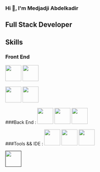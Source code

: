 ### Hi 👋, l'm Medjadji Abdelkadir
## Full Stack Developer
## Skills
### Front End
[<img src="https://www.vectorlogo.zone/logos/w3_html5/w3_html5-icon.svg" width="50px" height="50px">](https://developer.mozilla.org/en-US/docs/Web/HTML)
[<img src="https://www.vectorlogo.zone/logos/w3_css/w3_css-icon.svg" width="50px" height="50px">](https://developer.mozilla.org/en-US/docs/Web/CSS)

[<img src="https://www.vectorlogo.zone/logos/tailwindcss/tailwindcss-icon.svg"  width="50px" height="50px">](https://tailwindcss.com)
[<img src="https://www.vectorlogo.zone/logos/getbootstrap/getbootstrap-icon.svg"  width="50px" height="50px">](https://getbootstrap.com)


###Back End :
[<img src="https://www.vectorlogo.zone/logos/php/php-icon.svg"  width="50px" height="50px">](https://www.php.net)
[<img src="https://www.vectorlogo.zone/logos/mysql/mysql-official.svg"  width="50px" height="50px">](https://www.mysql.com)
[<img src="https://www.vectorlogo.zone/logos/laravel/laravel-icon.svg"  width="50px" height="50px">](https://laravel.com)


###Tools && IDE :
[<img src="https://www.vectorlogo.zone/logos/visualstudio_code/visualstudio_code-icon.svg"  width="50px" height="50px">](https://code.visualstudio.com)
[<img src="https://www.vectorlogo.zone/logos/getpostman/getpostman-icon.svg"  width="50px" height="50px">](https://www.postman.com)
[<img src="https://www.vectorlogo.zone/logos/git-scm/git-scm-icon.svg"  width="50px" height="50px">](https://git-scm.com)

[<img src=""  width="50px" height="50px">]()

<!--
**MedjadjiAbdelkadir/MedjadjiAbdelkadir** is a ✨ _special_ ✨ repository because its `README.md` (this file) appears on your GitHub profile.

## My Content :

Here are some ideas to get you started:

- 🔭 I’m currently working on ...
- 🌱 I’m currently learning ...
- 👯 I’m looking to collaborate on ...
- 🤔 I’m looking for help with ...
- 💬 Ask me about ...
- 📫 How to reach me: ...
- 😄 Pronouns: ...
- ⚡ Fun fact: ...
-->
